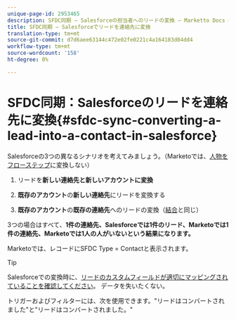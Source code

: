 ```yaml
---
unique-page-id: 2953465
description: SFDC同期 — Salesforceの担当者へのリードの変換 — Marketto Docs — 製品ドキュメント
title: SFDC同期 — Salesforceでリードを連絡先に変換
translation-type: tm+mt
source-git-commit: d7d6aee63144c472e02fe0221c4a164183d04dd4
workflow-type: tm+mt
source-wordcount: '158'
ht-degree: 0%

---
```



# SFDC同期：Salesforceのリードを連絡先に変換{#sfdc-sync-converting-a-lead-into-a-contact-in-salesforce}

Salesforceの3つの異なるシナリオを考えてみましょう。（Marketoでは、[人物をフローステップ](../../../../product-docs/core-marketo-concepts/smart-campaigns/flow-actions/convert-person.md)に変換しない）

1. リードを&#x200B;**新しい連絡先と新しいアカウントに変換**
1. **既存のアカウント**&#x200B;の&#x200B;**新しい連絡先**&#x200B;にリードを変換する

1. **既存のアカウント**&#x200B;の&#x200B;**既存の連絡先**&#x200B;へのリードの変換（[結合](sfdc-sync-merging-a-lead-contact-person.md)と同じ）

3つの場合はすべて、**1件の連絡先、Salesforceでは1件のリード、Marketoでは1件の連絡先、Marketoでは1人の人がいないという結果になります。**

Marketoでは、レコードにSFDC Type = Contactと表示されます。

>[!TIP]
>
>Salesforceでの変換時に、[リードのカスタムフィールドが適切にマッピングされていることを確認してください](https://help.salesforce.com/apex/HTViewHelpDoc?id=customize_mapleads.htm)。 データを失いたくない。

トリガーおよびフィルターには、次を使用できます。&quot;リードはコンバートされました&quot;と&quot;リードはコンバートされました。&quot;